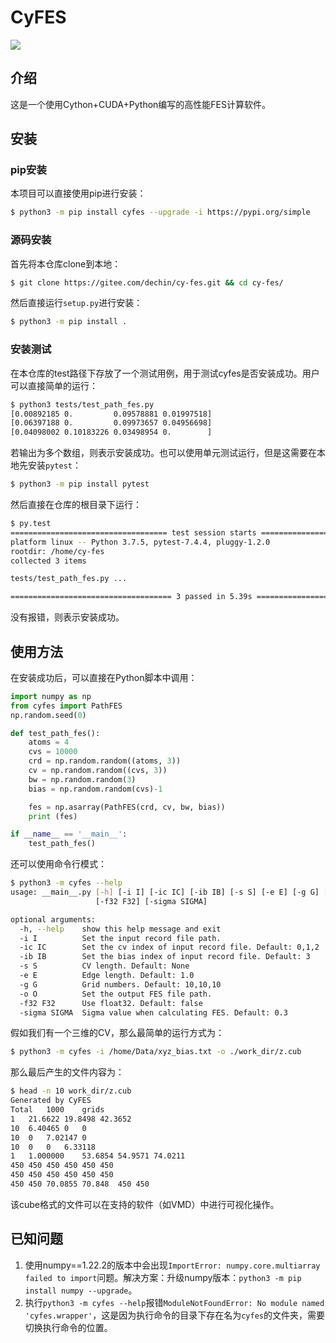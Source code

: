 # CyFES

![](./docs/fes01.png)

## 介绍
这是一个使用Cython+CUDA+Python编写的高性能FES计算软件。

## 安装
### pip安装
本项目可以直接使用pip进行安装：
```bash
$ python3 -m pip install cyfes --upgrade -i https://pypi.org/simple
```

### 源码安装
首先将本仓库clone到本地：
```bash
$ git clone https://gitee.com/dechin/cy-fes.git && cd cy-fes/
```
然后直接运行`setup.py`进行安装：
```bash
$ python3 -m pip install .
```

### 安装测试
在本仓库的test路径下存放了一个测试用例，用于测试cyfes是否安装成功。用户可以直接简单的运行：
```bash
$ python3 tests/test_path_fes.py 
[0.00892185 0.         0.09578881 0.01997518]
[0.06397188 0.         0.09973657 0.04956698]
[0.04098002 0.10183226 0.03498954 0.        ]
```
若输出为多个数组，则表示安装成功。也可以使用单元测试运行，但是这需要在本地先安装`pytest`：
```bash
$ python3 -m pip install pytest
```
然后直接在仓库的根目录下运行：
```bash
$ py.test
=================================== test session starts ====================================
platform linux -- Python 3.7.5, pytest-7.4.4, pluggy-1.2.0
rootdir: /home/cy-fes
collected 3 items                                                                          

tests/test_path_fes.py ...                                                           [100%]

==================================== 3 passed in 5.39s =====================================
```
没有报错，则表示安装成功。

## 使用方法
在安装成功后，可以直接在Python脚本中调用：
```python
import numpy as np
from cyfes import PathFES
np.random.seed(0)

def test_path_fes():
    atoms = 4
    cvs = 10000
    crd = np.random.random((atoms, 3))
    cv = np.random.random((cvs, 3))
    bw = np.random.random(3)
    bias = np.random.random(cvs)-1

    fes = np.asarray(PathFES(crd, cv, bw, bias))
    print (fes)

if __name__ == '__main__':
    test_path_fes()
```

还可以使用命令行模式：
```bash
$ python3 -m cyfes --help
usage: __main__.py [-h] [-i I] [-ic IC] [-ib IB] [-s S] [-e E] [-g G] [-o O]
                   [-f32 F32] [-sigma SIGMA]

optional arguments:
  -h, --help    show this help message and exit
  -i I          Set the input record file path.
  -ic IC        Set the cv index of input record file. Default: 0,1,2
  -ib IB        Set the bias index of input record file. Default: 3
  -s S          CV length. Default: None
  -e E          Edge length. Default: 1.0
  -g G          Grid numbers. Default: 10,10,10
  -o O          Set the output FES file path.
  -f32 F32      Use float32. Default: false
  -sigma SIGMA  Sigma value when calculating FES. Default: 0.3
```
假如我们有一个三维的CV，那么最简单的运行方式为：
```bash
$ python3 -m cyfes -i /home/Data/xyz_bias.txt -o ./work_dir/z.cub
```
那么最后产生的文件内容为：
```bash
$ head -n 10 work_dir/z.cub
Generated by CyFES
Total	1000	grids
1	21.6622	19.8498	42.3652
10	6.40465	0	0
10	0	7.02147	0
10	0	0	6.33118
1	1.000000	53.6854	54.9571	74.0211
450	450	450	450	450	450	
450	450	450	450	450	450	
450	450	70.0855	70.848	450	450	
```
该cube格式的文件可以在支持的软件（如VMD）中进行可视化操作。

## 已知问题
1. 使用numpy==1.22.2的版本中会出现`ImportError: numpy.core.multiarray failed to import`问题。解决方案：升级numpy版本：`python3 -m pip install numpy --upgrade`。
2. 执行`python3 -m cyfes --help`报错`ModuleNotFoundError: No module named 'cyfes.wrapper'`，这是因为执行命令的目录下存在名为`cyfes`的文件夹，需要切换执行命令的位置。
